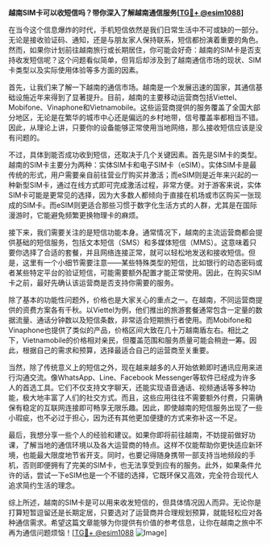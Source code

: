 **越南SIM卡可以收短信吗？带你深入了解越南通信服务[[TG💪+ @esim1088](https://t.me/s/esim1088)]**

在当今这个信息爆炸的时代，手机短信依然是我们日常生活中不可或缺的一部分。无论是接收验证码、通知，还是与朋友家人保持联系，短信都扮演着重要的角色。然而，如果你计划前往越南旅行或长期居住，你可能会好奇：越南的SIM卡是否支持收发短信呢？这个问题看似简单，但背后却涉及到了越南通信市场的现状、SIM卡类型以及实际使用体验等多方面的因素。

首先，让我们来了解一下越南的通信市场。越南是一个发展迅速的国家，其通信基础设施近年来得到了显著提升。目前，越南的主要移动运营商包括Viettel、Mobifone、Vinaphone和Vietnamobile。这些运营商提供的服务覆盖了全国大部分地区，无论是在繁华的城市中心还是偏远的乡村地带，信号覆盖率都相当不错。因此，从理论上讲，只要你的设备能够正常使用当地网络，那么接收短信应该是没有问题的。

不过，具体到能否成功收到短信，还取决于几个关键因素。首先是SIM卡的类型。越南的SIM卡主要分为两种：实体SIM卡和电子SIM卡（eSIM）。实体SIM卡是最传统的形式，用户需要亲自前往营业厅购买并激活；而eSIM则是近年来兴起的一种新型SIM卡，通过在线方式即可完成激活过程，非常方便。对于游客来说，实体SIM卡可能是更常见的选择，因为大多数人都倾向于直接在机场或市区购买一张现成的SIM卡。而eSIM则更适合那些习惯于数字化生活方式的人群，尤其是在国际漫游时，它能避免频繁更换物理卡的麻烦。

接下来，我们需要关注的是短信功能本身。通常情况下，越南的主流运营商都会提供基础的短信服务，包括文本短信（SMS）和多媒体短信（MMS）。这意味着只要你选择了合适的套餐，并且网络连接正常，就可以轻松地发送和接收短信。但是，这里有一个小细节需要注意——某些特殊类型的短信，比如银行的动态密码或者某些特定平台的验证短信，可能需要额外配置才能正常使用。因此，在购买SIM卡之前，最好先确认该运营商是否支持你需要的服务。

除了基本的功能性问题外，价格也是大家关心的重点之一。在越南，不同运营商提供的资费方案各有千秋。以Viettel为例，他们推出的旅游套餐通常包含一定量的数据流量、通话分钟数以及短信条数，非常适合短期旅行者使用。而Mobifone和Vinaphone也提供了类似的产品，价格区间大致在几十万越南盾左右。相比之下，Vietnamobile的价格相对亲民，但覆盖范围和服务质量可能会稍逊一筹。因此，根据自己的需求和预算，选择最适合自己的运营商至关重要。

当然，除了传统意义上的短信之外，现在越来越多的人开始依赖即时通讯应用来进行沟通交流。像WhatsApp、Line、Facebook Messenger等软件已经成为许多人的首选工具。它们不仅支持文字聊天，还能实现语音通话、视频通话等多种功能，极大地丰富了人们的社交方式。而且，这些应用往往不需要额外付费，只需确保有稳定的互联网连接即可畅享无限乐趣。因此，即使越南的短信服务出现了一些小瑕疵，也不必过于担心，因为还有其他更加便捷的方式来弥补这一不足。

最后，我想分享一些个人的经验和建议。如果你即将前往越南，不妨提前做好功课，了解当地的通信环境以及各大运营商的特点。这样不仅能帮助你更快适应新环境，也能最大限度地节省开支。同时，也要记得随身携带一部支持当地频段的手机，否则即便拥有了完美的SIM卡，也无法享受到应有的服务。此外，如果条件允许的话，尝试一下eSIM也是一个不错的选择，它既环保又高效，完全符合现代人追求简约生活的理念。

综上所述，越南的SIM卡是可以用来收发短信的，但具体情况因人而异。无论你是打算短暂逗留还是长期定居，只要选对了运营商并合理规划预算，就能轻松应对各种通信需求。希望这篇文章能够为你提供有价值的参考信息，让你在越南之旅中不再为通信问题烦恼！[[TG💪+ @esim1088](https://t.me/s/esim1088) ![Image](https://i.postimg.cc/4NQfJmqS/Snipaste-2025-05-13-00-14-12.png)]